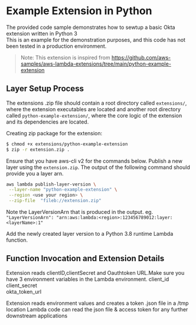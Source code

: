 # Example Extension in Python
The provided code sample demonstrates how to sewtup a basic Okta extension written in Python 3  
This is an example for the demonstration purposes, and this code has not been tested in a production environment.
> Note: This extension is inspired from https://github.com/aws-samples/aws-lambda-extensions/tree/main/python-example-extension


## Layer Setup Process
The extensions .zip file should contain a root directory called `extensions/`, where the extension executables are located and another root directory called `python-example-extension/`, where the core logic of the extension  and its dependencies are located.

Creating zip package for the extension:
```bash
$ chmod +x extensions/python-example-extension
$ zip -r extension.zip .
```

Ensure that you have aws-cli v2 for the commands below.
Publish a new layer using the `extension.zip`. The output of the following command should provide you a layer arn.
```bash
aws lambda publish-layer-version \
 --layer-name "python-example-extension" \
 --region <use your region> \
 --zip-file  "fileb://extension.zip"
```
Note the LayerVersionArn that is produced in the output.
eg. `"LayerVersionArn": "arn:aws:lambda:<region>:123456789012:layer:<layerName>:1"`

Add the newly created layer version to a Python 3.8 runtime Lambda function.


## Function Invocation and Extension Details
Extension reads clientID,clientSecret and Oauthtoken URL.Make sure you have 3 environment variables in the Lambda environment. 
client_id 
client_secret	 
okta_token_url

Extension reads environment values and creates a token .json file in a /tmp location
Lambda code can read the json file & access token for any further downstream applications 
